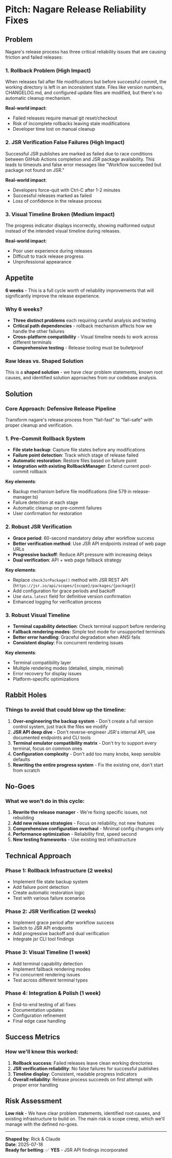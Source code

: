 # Pitch: Nagare Release Reliability Fixes

## Problem

Nagare's release process has three critical reliability issues that are causing friction and failed releases:

### 1. **Rollback Problem** (High Impact)

When releases fail after file modifications but before successful commit, the working directory is left in an
inconsistent state. Files like version numbers, CHANGELOG.md, and configured update files are modified, but there's no
automatic cleanup mechanism.

**Real-world impact**:

- Failed releases require manual git reset/checkout
- Risk of incomplete rollbacks leaving stale modifications
- Developer time lost on manual cleanup

### 2. **JSR Verification False Failures** (High Impact)

Successful JSR publishes are marked as failed due to race conditions between GitHub Actions completion and JSR package
availability. This leads to timeouts and false error messages like "Workflow succeeded but package not found on JSR."

**Real-world impact**:

- Developers force-quit with Ctrl-C after 1-2 minutes
- Successful releases marked as failed
- Loss of confidence in the release process

### 3. **Visual Timeline Broken** (Medium Impact)

The progress indicator displays incorrectly, showing malformed output instead of the intended visual timeline during
releases.

**Real-world impact**:

- Poor user experience during releases
- Difficult to track release progress
- Unprofessional appearance

## Appetite

**6 weeks** - This is a full cycle worth of reliability improvements that will significantly improve the release
experience.

### Why 6 weeks?

- **Three distinct problems** each requiring careful analysis and testing
- **Critical path dependencies** - rollback mechanism affects how we handle the other failures
- **Cross-platform compatibility** - Visual timeline needs to work across different terminals
- **Comprehensive testing** - Release tooling must be bulletproof

### Raw Ideas vs. Shaped Solution

This is a **shaped solution** - we have clear problem statements, known root causes, and identified solution approaches
from our codebase analysis.

## Solution

### Core Approach: Defensive Release Pipeline

Transform nagare's release process from "fail-fast" to "fail-safe" with proper cleanup and verification.

### 1. **Pre-Commit Rollback System**

- **File state backup**: Capture file states before any modifications
- **Failure point detection**: Track which stage of release failed
- **Automatic restoration**: Restore files based on failure point
- **Integration with existing RollbackManager**: Extend current post-commit rollback

**Key elements**:

- Backup mechanism before file modifications (line 579 in release-manager.ts)
- Failure detection at each stage
- Automatic cleanup on pre-commit failures
- User confirmation for restoration

### 2. **Robust JSR Verification**

- **Grace period**: 60-second mandatory delay after workflow success
- **Better verification method**: Use JSR API endpoints instead of web page URLs
- **Progressive backoff**: Reduce API pressure with increasing delays
- **Dual verification**: API + web page fallback strategy

**Key elements**:

- Replace `checkJsrPackage()` method with JSR REST API (`https://jsr.io/api/scopes/{scope}/packages/{package}`)
- Add configuration for grace periods and backoff
- Use `data.latest` field for definitive version confirmation
- Enhanced logging for verification process

### 3. **Robust Visual Timeline**

- **Terminal capability detection**: Check terminal support before rendering
- **Fallback rendering modes**: Simple text mode for unsupported terminals
- **Better error handling**: Graceful degradation when ANSI fails
- **Consistent display**: Fix concurrent rendering issues

**Key elements**:

- Terminal compatibility layer
- Multiple rendering modes (detailed, simple, minimal)
- Error recovery for display issues
- Platform-specific optimizations

## Rabbit Holes

### Things to avoid that could blow up the timeline:

1. **Over-engineering the backup system** - Don't create a full version control system, just track the files we modify
2. **JSR API deep dive** - Don't reverse-engineer JSR's internal API, use documented endpoints and CLI tools
3. **Terminal emulator compatibility matrix** - Don't try to support every terminal, focus on common ones
4. **Configuration complexity** - Don't add too many knobs, keep sensible defaults
5. **Rewriting the entire progress system** - Fix the existing one, don't start from scratch

## No-Goes

### What we won't do in this cycle:

1. **Rewrite the release manager** - We're fixing specific issues, not rebuilding
2. **Add new release strategies** - Focus on reliability, not new features
3. **Comprehensive configuration overhaul** - Minimal config changes only
4. **Performance optimization** - Reliability first, speed second
5. **New testing frameworks** - Use existing test infrastructure

## Technical Approach

### Phase 1: Rollback Infrastructure (2 weeks)

- Implement file state backup system
- Add failure point detection
- Create automatic restoration logic
- Test with various failure scenarios

### Phase 2: JSR Verification (2 weeks)

- Implement grace period after workflow success
- Switch to JSR API endpoints
- Add progressive backoff and dual verification
- Integrate jsr CLI tool findings

### Phase 3: Visual Timeline (1 week)

- Add terminal capability detection
- Implement fallback rendering modes
- Fix concurrent rendering issues
- Test across different terminal types

### Phase 4: Integration & Polish (1 week)

- End-to-end testing of all fixes
- Documentation updates
- Configuration refinement
- Final edge case handling

## Success Metrics

### How we'll know this worked:

1. **Rollback success**: Failed releases leave clean working directories
2. **JSR verification reliability**: No false failures for successful publishes
3. **Timeline display**: Consistent, readable progress indicators
4. **Overall reliability**: Release process succeeds on first attempt with proper error handling

## Risk Assessment

**Low risk** - We have clear problem statements, identified root causes, and existing infrastructure to build on. The
main risk is scope creep, which we'll manage with the defined no-goes.

---

**Shaped by**: Rick & Claude\
**Date**: 2025-07-18\
**Ready for betting**: ✅ **YES** - JSR API findings incorporated
